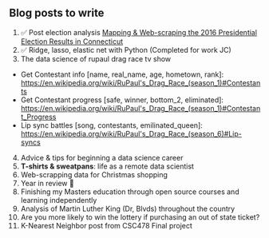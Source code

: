 ## Blog posts to write

1. :white_check_mark: Post election analysis [Mapping & Web-scraping the 2016 Presidential Election Results in Connecticut](http://jasdumas.github.io/2016-11-13-election-results-ct/) 
2. :white_check_mark: Ridge, lasso, elastic net with Python (Completed for work JC)
3. The data science of rupaul drag race tv show
  + Get Contestant info [name, real_name, age, hometown, rank]: https://en.wikipedia.org/wiki/RuPaul's_Drag_Race_(season_1)#Contestants
  + Get Contestant progress [safe, winner, bottom_2, eliminated]: https://en.wikipedia.org/wiki/RuPaul's_Drag_Race_(season_1)#Contestant_Progress
  + Lip sync battles [song, contestants, emilinated_queen]: https://en.wikipedia.org/wiki/RuPaul's_Drag_Race_(season_6)#Lip-syncs
4. Advice & tips for beginning a data science career
5. **T-shirts & sweatpans**: life as a remote data scientist 
6. Web-scrapping data for Christmas shopping
7. Year in review :tada: 
8. Finishing my Masters education through open source courses and learning independently 
10. Analysis of Martin Luther King (Dr, Blvds) throughout the country
11. Are you more likely to win the lottery if purchasing an out of state ticket?
12. K-Nearest Neighbor post from CSC478 Final project
